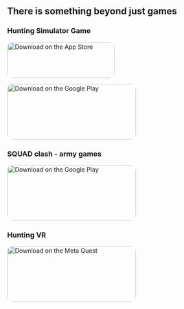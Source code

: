 ## There is something beyond just games


### Hunting Simulator Game

<a href="https://apps.apple.com/us/app/hunting-simulator-game/id1501749754"><img src="https://tools.applemediaservices.com/api/badges/download-on-the-app-store/black/en-us" alt="Download on the App Store" style="border-radius: 13px; width: 250px; height: 83px;"></a> 

<a href="https://play.google.com/store/apps/details?id=com.woodcock.huntingsimulator"><img src="https://play.google.com/intl/en_us/badges/static/images/badges/en_badge_web_generic.png" alt="Download on the Google Play" style="border-radius: 13px; width: 300px; height: 130px;"></a>


### SQUAD clash - army games

<a href="https://play.google.com/store/apps/details?id=com.Woodcock.pmSQUAD"><img src="https://play.google.com/intl/en_us/badges/static/images/badges/en_badge_web_generic.png" alt="Download on the Google Play" style="border-radius: 13px; width: 300px; height: 130px;"></a>


### Hunting VR

<a href="https://www.meta.com/experiences/24302506529397673"><img src="https://play.google.com/intl/en_us/badges/static/images/badges/en_badge_web_generic.png" alt="Download on the Meta Quest" style="border-radius: 13px; width: 300px; height: 130px;"></a>
